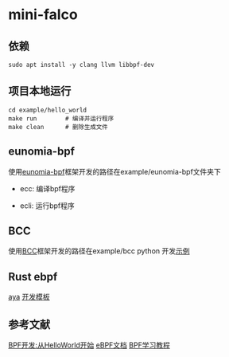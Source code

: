 # mini-falco

## 依赖

```shell
sudo apt install -y clang llvm libbpf-dev
```

## 项目本地运行

```shell
cd example/hello_world
make run        # 编译并运行程序
make clean      # 删除生成文件
```

## eunomia-bpf

使用[eunomia-bpf](https://github.com/eunomia-bpf/eunomia-bpf)框架开发的路径在example/eunomia-bpf文件夹下

- ecc: 编译bpf程序

- ecli: 运行bpf程序

## BCC

使用[BCC](https://github.com/iovisor/bcc/tree/master)框架开发的路径在example/bcc
python 开发[示例](https://github.com/iovisor/bcc/blob/master/docs/tutorial_bcc_python_developer.md)

## Rust ebpf

[aya](https://www.ebpf.top/post/ebpf_rust_aya/)
[开发模板](https://github.com/eunomia-bpf/libbpf-rs-starter-template)

## 参考文献

[BPF开发:从HelloWorld开始](https://matrixorigin.cn/posts/bpf-development-from-scratch)
[eBPF文档](https://ebpf-docs.dylanreimerink.nl/)
[BPF学习教程](https://github.com/eunomia-bpf/bpf-developer-tutorial/tree/main)

